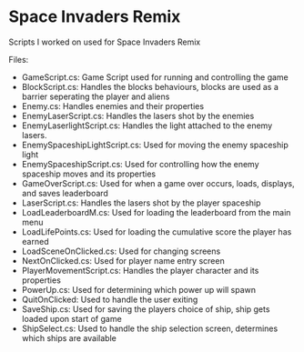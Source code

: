 # Space Invaders Remix

Scripts I worked on used for Space Invaders Remix

Files:
- GameScript.cs: Game Script used for running and controlling the game
- BlockScript.cs: Handles the blocks behaviours, blocks are used as a barrier seperating the player and aliens
- Enemy.cs: Handles enemies and their properties
- EnemyLaserScript.cs: Handles the lasers shot by the enemies
- EnemyLaserlightScript.cs: Handles the light attached to the enemy lasers. 
- EnemySpaceshipLightScript.cs: Used for moving the enemy spaceship light
- EnemySpaceshipScript.cs: Used for controlling how the enemy spaceship moves and its properties
- GameOverScript.cs: Used for when a game over occurs, loads, displays, and saves leaderboard
- LaserScript.cs: Handles the lasers shot by the player spaceship
- LoadLeaderboardM.cs: Used for loading the leaderboard from the main menu
- LoadLifePoints.cs: Used for loading the cumulative score the player has earned
- LoadSceneOnClicked.cs: Used for changing screens
- NextOnClicked.cs: Used for player name entry screen
- PlayerMovementScript.cs: Handles the player character and its properties
- PowerUp.cs: Used for determining which power up will spawn
- QuitOnClicked: Used to handle the user exiting
- SaveShip.cs: Used for saving the players choice of ship, ship gets loaded upon start of game
- ShipSelect.cs: Used to handle the ship selection screen, determines which ships are available

